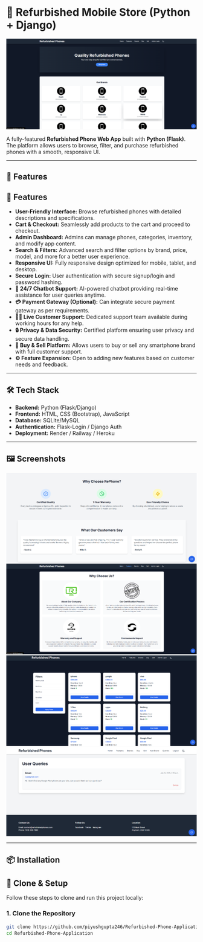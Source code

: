 # 📱 Refurbished Mobile Store (Python + Django)

![Refurbished Phones Banner](https://github.com/piyushgupta246/Refurbished-Phone-Application/blob/main/Frontend-Image/1.Home3.png)

A fully-featured **Refurbished Phone Web App** built with **Python (Flask)**.  
The platform allows users to browse, filter, and purchase refurbished phones with a smooth, responsive UI.

---

## 🚀 Features

## 🚀 Features

- **User-Friendly Interface:** Browse refurbished phones with detailed descriptions and specifications.
- **Cart & Checkout:** Seamlessly add products to the cart and proceed to checkout.
- **Admin Dashboard:** Admins can manage phones, categories, inventory, and modify app content.
- **Search & Filters:** Advanced search and filter options by brand, price, model, and more for a better user experience.
- **Responsive UI:** Fully responsive design optimized for mobile, tablet, and desktop.
- **Secure Login:** User authentication with secure signup/login and password hashing.
- **🧠 24/7 Chatbot Support:** AI-powered chatbot providing real-time assistance for user queries anytime.
- **💳 Payment Gateway (Optional):** Can integrate secure payment gateway as per requirements.
- **👨‍💼 Live Customer Support:** Dedicated support team available during working hours for any help.
- **🔒 Privacy & Data Security:** Certified platform ensuring user privacy and secure data handling.
- **📱 Buy & Sell Platform:** Allows users to buy or sell any smartphone brand with full customer support.
- **⚙️ Feature Expansion:** Open to adding new features based on customer needs and feedback.

---

## 🛠️ Tech Stack

- **Backend:** Python (Flask/Django)
- **Frontend:** HTML, CSS (Bootstrap), JavaScript
- **Database:** SQLite/MySQL
- **Authentication:** Flask-Login / Django Auth
- **Deployment:** Render / Railway / Heroku

---

## 🖼️ Screenshots

![Product Details](https://github.com/piyushgupta246/Refurbished-Phone-Application/blob/main/Frontend-Image/1.Home2.png)
![Product Details](https://github.com/piyushgupta246/Refurbished-Phone-Application/blob/main/Frontend-Image/2.Feature.png)
![Product Details](https://github.com/piyushgupta246/Refurbished-Phone-Application/blob/main/Frontend-Image/4.Buy.png)
![Cart Page](https://github.com/piyushgupta246/Refurbished-Phone-Application/blob/main/Frontend-Image/7.UserQuery.png)


---

## 📦 Installation
## 🔧 Clone & Setup

Follow these steps to clone and run this project locally:

### 1. Clone the Repository
```bash
git clone https://github.com/piyushgupta246/Refurbished-Phone-Application.git
cd Refurbished-Phone-Application

